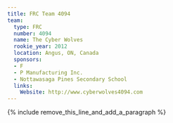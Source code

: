 ```yaml
---
title: FRC Team 4094
team:
  type: FRC
  number: 4094
  name: The Cyber Wolves
  rookie_year: 2012
  location: Angus, ON, Canada
  sponsors:
  - F
  - P Manufacturing Inc.
  - Nottawasaga Pines Secondary School
  links:
    Website: http://www.cyberwolves4094.com
---
```


{% include remove_this_line_and_add_a_paragraph %}